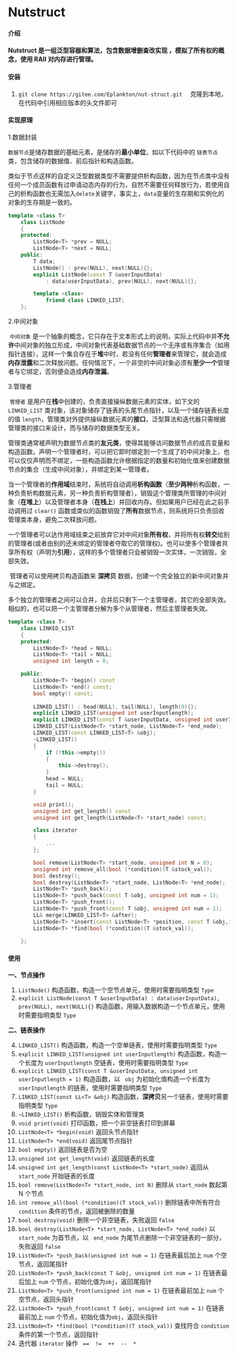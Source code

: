 # Nutstruct

#### **介绍**
#### Nutstruct 是一组泛型容器和算法，包含数据增删查改实现 ，模拟了所有权的概念，使用 RAII 对内存进行管理。
#### **安装**

 1. `git clone https://gitee.com/Eplankton/nut-struct.git  ` 克隆到本地，在代码中引用相应版本的头文件即可

#### **实现原理**

1.数据封装

​	`数据节点`是储存数据的基础元素，是储存的**最小单位**，如以下代码中的 `链表节点`类，包含储存的数据值、前后指针和构造函数。

类似于节点这样的自定义泛型数据类型不需要提供析构函数，因为在节点类中没有任何一个成员函数有过申请动态内存的行为，自然不需要任何释放行为，若使用自己的析构函数也无需加入`delete`关键字，事实上，`data`变量的生存期和实例化的对象的生存期是一致的。

```cpp
template <class T>
    class ListNode
    {
    protected:
        ListNode<T> *prev = NULL;
        ListNode<T> *next = NULL;
    public:
        T data;
        ListNode() : prev(NULL), next(NULL){};
        explicit ListNode(const T &userInputData) 
            : data(userInputData), prev(NULL), next(NULL){};

        template <class>
        	friend class LINKED_LIST;
    };
```

2.中间对象

​	`中间对象` 是一个抽象的概念，它只存在于文本形式上的说明，实际上代码中并**不允许**中间对象的独立形成，中间对象代表基础数据节点的一个无序或有序集合（如用指针连接），这样一个集合存在于**堆**中时，若没有任何**管理者**来管理它，就会造成**内存泄露**和二次释放问题。任何情况下，一个非空的中间对象必须有**至少一个**管理者与它绑定，否则便会造成**内存泄漏**。

3.管理者

​	`管理者` 是用户在**栈**中创建的，负责直接操纵数据元素的实体，如下文的 `LINKED_LIST` 类对象，该对象储存了链表的头尾节点指针，以及一个储存链表长度的值 `length`，管理类对外提供操纵数据元素的**接口**，泛型算法和迭代器只需根据管理类的接口来设计，而与储存的数据类型无关。

​	管理类通常被声明为数据节点类的**友元类**，使得其能够访问数据节点的成员变量和构造函数。声明一个管理者时，可以把它即时绑定到一个生成了的中间对象上，也可以仅仅声明而不绑定，一些构造函数允许根据指定的数量和初始化值来创建数据节点的集合（生成中间对象），并绑定到某一管理者。

​	当一个管理者的**作用域**结束时，系统将自动调用**析构函数**（**至少两种**析构函数，一种负责析构数据元素，另一种负责析构管理者），销毁这个管理类所管理的中间对象（**在堆上**）以及管理者本身（**在栈上**）并回收内存。但如果用户已经在此之前手动调用过 `clear()` 函数或类似的函数销毁了**所有**数据节点，则系统将只负责回收管理类本身，避免二次释放问题。

​	一个管理者可以达作用域结束之前放弃它对中间对象**所有权**，并将所有权**转交**给别的管理者(或者由别的还未绑定的管理者夺取它的管理权)。也可以使多个管理者共享所有权（声明为**引用**），这样的多个管理者只会被销毁一次实体，一次销毁，全部失效。

​	管理者可以使用拷贝构造函数来 **深拷贝** 数据，创建一个完全独立的新中间对象并与之绑定。

​	多个独立的管理者之间可以合并，合并后只剩下一个主管理者，其它的全部失效。相似的，也可以把一个主管理者分解为多个从管理者，然后主管理者失效。

```cpp
template <class T>
    class LINKED_LIST
    {
    protected:
        ListNode<T> *head = NULL;
        ListNode<T> *tail = NULL;
        unsigned int length = 0;

    public:
        ListNode<T> *begin() const
        ListNode<T> *end() const;
        bool empty() const;
        
        LINKED_LIST() : head(NULL), tail(NULL), length(0){};
        explicit LINKED_LIST(unsigned int userInputlength);
        explicit LINKED_LIST(const T &userInputData, unsigned int userInputlength = 1);
        LINKED_LIST(ListNode<T> *start_node, ListNode<T> *end_node);
        LINKED_LIST(const LINKED_LIST<T> &obj);
        ~LINKED_LIST()
        {
            if (!this->empty())
            {
                this->destroy();
            }
            head = NULL;
            tail = NULL;
        }

        void print();
        unsigned int get_length() const
        unsigned int get_length(ListNode<T> *start_node) const;

        class iterator
        {
            ...
        };

        bool remove(ListNode<T> *start_node, unsigned int N = 0);
        unsigned int remove_all(bool (*condition)(T &stock_val));
        bool destroy();
        bool destroy(ListNode<T> *start_node, ListNode<T> *end_node);
        ListNode<T> *push_back();
        ListNode<T> *push_back(const T &obj, unsigned int num = 1);
        ListNode<T> *push_front(); 
        ListNode<T> *push_front(const T &obj, unsigned int num = 1);
        LL& merge(LINKED_LIST<T> &after);
        ListNode<T> *insert(const ListNode<T> *position, const T &obj,int num = 1);
        ListNode<T> *find(bool (*condition)(T &stock_val));
        
    };
```



#### **使用**

**一、节点操作**

1.  `ListNode()`	构造函数，构造一个空节点单元，使用时需要指明类型 `Type`
2.  `explicit ListNode(const T &userInputData) : data(userInputData), prev(NULL), next(NULL){}`    构造函数，用输入数据构造一个节点单元，使用时需要指明类型 `Type`

**二、链表操作**

4.  `LINKED_LIST()`    构造函数，构造一个空单链表，使用时需要指明类型 `Type`
5.  `explicit LINKED_LIST(unsigned int userInputlength)`    构造函数，构造一个长度为 `userInputlength` 空链表，使用时需要指明类型 `Type`
6.  `explicit LINKED_LIST(const T &userInputData, unsigned int userInputlength = 1)`    构造函数，以 ` obj` 为初始化值构造一个长度为 `userInputlength` 的链表，使用时需要指明类型 `Type`
7.  `LINKED_LIST(const LL<T> &obj)`    构造函数，**深拷贝**另一个链表，使用时需要指明类型 `Type`
8.  `~LINKED_LIST()`   析构函数，销毁实体和管理类
9.  `void print(void)`    打印函数，把一个非空链表打印到屏幕
10.  `ListNode<T> *begin(void)`    返回头节点指针
11.  `ListNode<T> *end(void)`    返回尾节点指针
12.  `bool empty()` 返回链表是否为空
13.  `unsigned int get_length(void)`    返回链表的长度
14.  `unsigned int get_length(const ListNode<T> *start_node)`    返回从 ` start_node` 开始链表的长度
15.  `bool remove(ListNode<T> *start_node, int N)`    删除从 ` start_node ` 数起第 N 个节点
16.  `int remove_all(bool (*condition)(T stock_val))`    删除链表中所有符合 `condition` 条件的节点，返回被删除的数量
17.  `bool destroy(void)`    删除一个非空链表，失败返回 `false`  
18.  `bool destroy(ListNode<T> *start_node, ListNode<T> *end_node)`    以 ` start_node` 为首节点，以 ` end_node` 为尾节点删除一个非空链表的一部分，失败返回 `false`  
19.  `ListNode<T> *push_back(unsigned int num = 1)`    在链表最后加上 `num` 个空节点，返回尾指针
20.  `ListNode<T> *push_back(const T &obj, unsigned int num = 1)`    在链表最后加上 `num` 个节点，初始化值为`obj`，返回尾指针
21.  `ListNode<T> *push_front(unsigned int num = 1)`    在链表最前加上 `num` 个空节点，返回头指针
22.  `ListNode<T> *push_front(const T &obj, unsigned int num = 1)`    在链表最前加上 `num` 个节点，初始化值为`obj`，返回头指针
23.  `ListNode<T> *find(bool (*condition)(T stock_val))`    查找符合 `condition` 条件的第一个节点，返回指针
25.  迭代器 `iterator` 操作 ` ==  !=  ++  --  *`
